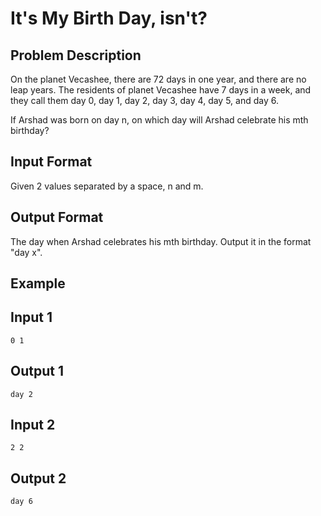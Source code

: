 # It's My Birth Day, isn't?

## Problem Description
On the planet Vecashee, there are 72 days in one year, and there are no leap years. The residents of planet Vecashee have 7 days in a week, and they call them day 0, day 1, day 2, day 3, day 4, day 5, and day 6.

If Arshad was born on day n, on which day will Arshad celebrate his mth birthday?

## Input Format
Given 2 values separated by a space, n and m.

## Output Format
The day when Arshad celebrates his mth birthday.
Output it in the format "day x".

## Example

## Input 1
```
0 1
```
## Output 1
```
day 2
```

## Input 2
```
2 2
```
## Output 2
```
day 6
```
